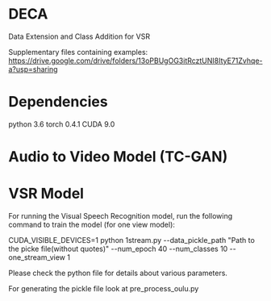 # DECA
Data Extension and Class Addition for VSR




Supplementary files containing examples: https://drive.google.com/drive/folders/13oPBUgOG3itRcztUNI8ItyE71Zvhqe-a?usp=sharing 


# Dependencies
python 3.6
torch 0.4.1
CUDA 9.0


# Audio to Video Model (TC-GAN)


# VSR Model

For running the Visual Speech Recognition model, run the following command to train the model (for one view model):

CUDA_VISIBLE_DEVICES=1 python 1stream.py --data_pickle_path "Path to the picke file(without quotes)" --num_epoch 40 --num_classes 10  --one_stream_view 1

Please check the python file for details about various parameters. 

For generating the pickle file look at pre_process_oulu.py

